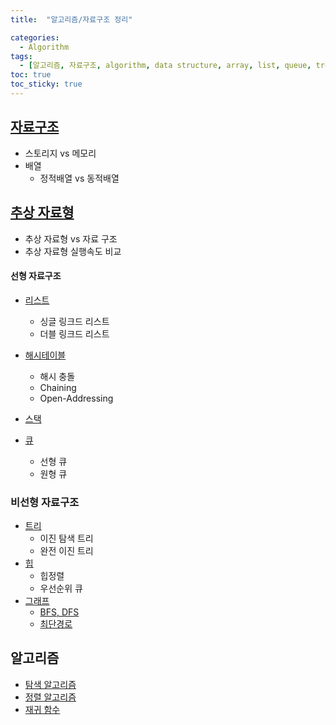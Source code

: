 ```yaml
---
title:  "알고리즘/자료구조 정리"

categories:
  - Algorithm
tags:
  - [알고리즘, 자료구조, algorithm, data structure, array, list, queue, tree, heap, graph, hash table, linked list, stack]
toc: true
toc_sticky: true
---
```


## [자료구조](https://jikman.github.io/algorithm/data-structure/)

* 스토리지 vs 메모리
* 배열
  * 정적배열 vs 동적배열

## [추상 자료형](https://jikman.github.io/algorithm/data-structure/)

* 추상 자료형 vs 자료 구조
* 추상 자료형 실행속도 비교

#### 선형 자료구조

* [리스트](https://jikman.github.io/algorithm/list/)
  * 싱글 링크드 리스트
  * 더블 링크드 리스트
* [해시테이블](https://jikman.github.io/algorithm/hashtable/)
  * 해시 충돌
  * Chaining
  * Open-Addressing
* [스택](https://jikman.github.io/algorithm/stack/)


* [큐](https://jikman.github.io/algorithm/queue/)
  * 선형 큐
  * 원형 큐



### 비선형 자료구조

* [트리](https://jikman.github.io/algorithm/tree/)
  * 이진 탐색 트리
  * 완전 이진 트리
* [힙](https://jikman.github.io/algorithm/heap/)
  * 힙정렬
  * 우선순위 큐
* [그래프](https://jikman.github.io/algorithm/graph)
  * [BFS, DFS](https://jikman.github.io/algorithm/graph-serach)
  * [최단경로](https://jikman.github.io/algorithm/dijkstra)

## 알고리즘

* [탐색 알고리즘](https://jikman.github.io/algorithm/search)
* [정렬 알고리즘](https://jikman.github.io/algorithm/sort)
* [재귀 함수](https://jikman.github.io/algorithm/recursive)